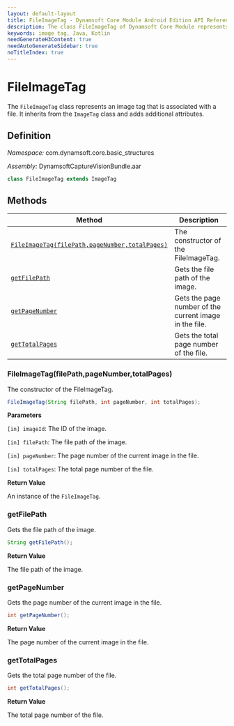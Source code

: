 ```yaml
---
layout: default-layout
title: FileImageTag - Dynamsoft Core Module Android Edition API Reference
description: The class FileImageTag of Dynamsoft Core Module represents an image tag that is associated with a file, which contains the file path, page number, and total page number.
keywords: image tag, Java, Kotlin
needGenerateH3Content: true
needAutoGenerateSidebar: true
noTitleIndex: true
---
```


# FileImageTag

The `FileImageTag` class represents an image tag that is associated with a file. It inherits from the `ImageTag` class and adds additional attributes.

## Definition

*Namespace:* com.dynamsoft.core.basic_structures

*Assembly:* DynamsoftCaptureVisionBundle.aar

```java
class FileImageTag extends ImageTag
```

## Methods

| Method | Description |
|------- |-------------|
| [`FileImageTag(filePath,pageNumber,totalPages)`](#fileimagetagfilepathpagenumbertotalpages) | The constructor of the FileImageTag. |
| [`getFilePath`](#getfilepath) | Gets the file path of the image. |
| [`getPageNumber`](#getpagenumber) | Gets the page number of the current image in the file. |
| [`getTotalPages`](#gettotalpages) | Gets the total page number of the file. |

### FileImageTag(filePath,pageNumber,totalPages)

The constructor of the FileImageTag.

```java
FileImageTag(String filePath, int pageNumber, int totalPages);
```

**Parameters**

`[in] imageId`: The ID of the image.  

`[in] filePath`: The file path of the image.

`[in] pageNumber`: The page number of the current image in the file.  

`[in] totalPages`: The total page number of the file.

**Return Value**

An instance of the `FileImageTag`.

### getFilePath

Gets the file path of the image.

```java
String getFilePath();
```

**Return Value**

The file path of the image.

### getPageNumber

Gets the page number of the current image in the file.

```java
int getPageNumber();
```

**Return Value**

The page number of the current image in the file.

### getTotalPages

Gets the total page number of the file.

```java
int getTotalPages();
```

**Return Value**

The total page number of the file.
